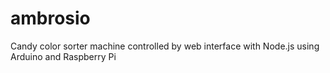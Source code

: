 # ambrosio
Candy color sorter machine controlled by web interface with Node.js using Arduino and Raspberry Pi
